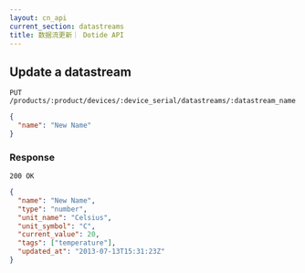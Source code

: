 ```yaml
---
layout: cn_api
current_section: datastreams
title: 数据流更新｜ Dotide API
---
```


## Update a datastream

    PUT /products/:product/devices/:device_serial/datastreams/:datastream_name

```json
{
  "name": "New Name"
}
```

### Response

    200 OK

```json
{
  "name": "New Name",
  "type": "number",
  "unit_name": "Celsius",
  "unit_symbol": "C",
  "current_value": 20,
  "tags": ["temperature"],
  "updated_at": "2013-07-13T15:31:23Z"
}
```
